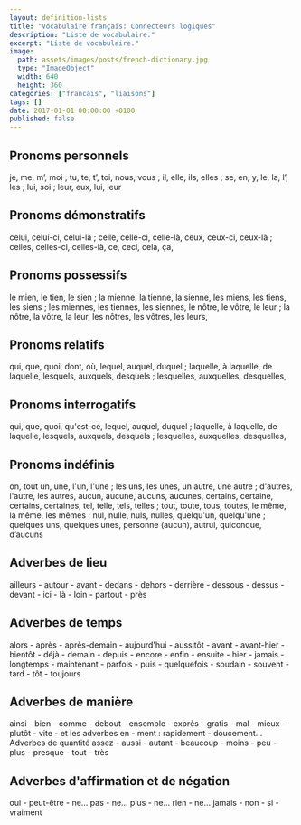 ```yaml
---
layout: definition-lists
title: "Vocabulaire français: Connecteurs logiques"
description: "Liste de vocabulaire."
excerpt: "Liste de vocabulaire."
image:
  path: assets/images/posts/french-dictionary.jpg
  type: "ImageObject"
  width: 640
  height: 360
categories: ["francais", "liaisons"]
tags: []
date: 2017-01-01 00:00:00 +0100
published: false
---
```


## Pronoms personnels

je, me, m’, moi ; tu, te, t’, toi, nous, vous ; il, elle, ils, elles ; se, en, y,
le, la, l’, les ; lui, soi ; leur, eux,
lui, leur

## Pronoms démonstratifs

celui, celui-ci, celui-là ; celle, celle-ci, celle-là,
ceux, ceux-ci, ceux-là ; celles, celles-ci, celles-là,
ce, ceci, cela, ça,

## Pronoms possessifs

le mien, le tien, le sien ; la mienne, la tienne, la sienne,
les miens, les tiens, les siens ; les miennes, les tiennes, les siennes,
le nôtre, le vôtre, le leur ; la nôtre, la vôtre, la leur,
les nôtres, les vôtres, les leurs,

## Pronoms relatifs

qui, que, quoi, dont, où,
lequel, auquel, duquel ; laquelle, à laquelle, de laquelle,
lesquels, auxquels, desquels ; lesquelles, auxquelles, desquelles,

## Pronoms interrogatifs

qui, que, quoi, qu'est-ce,
lequel, auquel, duquel ; laquelle, à laquelle, de laquelle,
lesquels, auxquels, desquels ; lesquelles, auxquelles, desquelles,


## Pronoms indéfinis

on, tout
un, une, l'un, l'une ; les uns, les unes,
un autre, une autre ; d'autres, l'autre, les autres,
aucun, aucune, aucuns, aucunes,
certains, certaine, certains, certaines,
tel, telle, tels, telles ; tout, toute, tous, toutes,
le même, la même, les mêmes ; nul, nulle, nuls, nulles,
quelqu'un, quelqu'une ; quelques uns, quelques unes,
personne (aucun), autrui, quiconque,
d’aucuns


## Adverbes de lieu

ailleurs - autour - avant - dedans - dehors - derrière - dessous - dessus - devant - ici - là - loin - partout - près


## Adverbes de temps

alors - après - après-demain - aujourd'hui - aussitôt - avant - avant-hier - bientôt - déjà - demain - depuis - encore - enfin - ensuite - hier - jamais - longtemps - maintenant - parfois - puis - quelquefois - soudain - souvent - tard - tôt - toujours


## Adverbes de manière
ainsi - bien - comme - debout - ensemble - exprès - gratis - mal - mieux - plutôt - vite - et les adverbes en - ment : rapidement - doucement…
Adverbes de quantité
assez - aussi - autant - beaucoup - moins - peu - plus - presque - tout - très


## Adverbes d'affirmation et de négation
oui - peut-être - ne… pas - ne… plus - ne… rien - ne… jamais - non - si - vraiment
